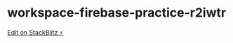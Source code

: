 # workspace-firebase-practice-r2iwtr

[Edit on StackBlitz ⚡️](https://stackblitz.com/edit/workspace-firebase-practice-r2iwtr)